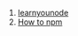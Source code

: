 


1. [learnyounode](https://github.com/workshopper/learnyounode)
1. [How to npm](https://github.com/npm/how-to-npm)
